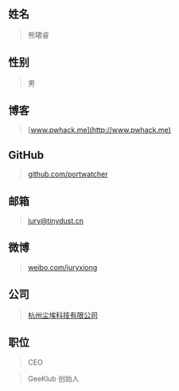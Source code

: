 ## 姓名
> 熊珺睿

## 性别
> 男

## 博客
> [www.pwhack.me](http://www.pwhack.me)

## GitHub
> [github.com/portwatcher](http://github.com/portwatcher)

## 邮箱
> jury@tinydust.cn

## 微博
> [weibo.com/juryxiong](http://weibo.com/juryxiong)

## 公司
> [杭州尘埃科技有限公司](http://tinydust.cn)

## 职位
> CEO

> GeeKlub 创始人